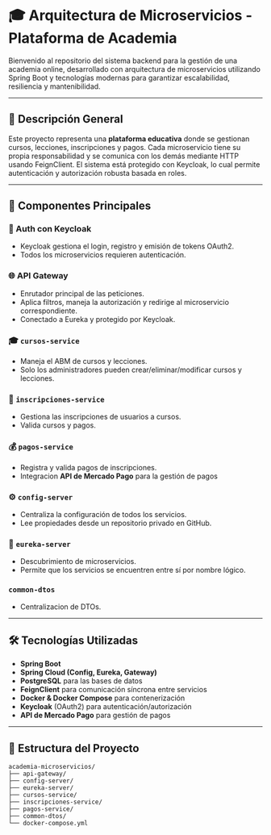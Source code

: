 # 🎓 Arquitectura de Microservicios - Plataforma de Academia

Bienvenido al repositorio del sistema backend para la gestión de una academia online, desarrollado con arquitectura de microservicios utilizando Spring Boot y tecnologías modernas para garantizar escalabilidad, resiliencia y mantenibilidad.

---

## 📖 Descripción General

Este proyecto representa una **plataforma educativa** donde se gestionan cursos, lecciones, inscripciones y pagos. Cada microservicio tiene su propia responsabilidad y se comunica con los demás mediante HTTP usando FeignClient. El sistema está protegido con Keycloak, lo cual permite autenticación y autorización robusta basada en roles.

---

## 🧩 Componentes Principales

### 🔐 Auth con Keycloak
- Keycloak gestiona el login, registro y emisión de tokens OAuth2.
- Todos los microservicios requieren autenticación.

### 🌐 API Gateway
- Enrutador principal de las peticiones.
- Aplica filtros, maneja la autorización y redirige al microservicio correspondiente.
- Conectado a Eureka y protegido por Keycloak.

### 🎓 `cursos-service`
- Maneja el ABM de cursos y lecciones.
- Solo los administradores pueden crear/eliminar/modificar cursos y lecciones.

### 📝 `inscripciones-service`
- Gestiona las inscripciones de usuarios a cursos.
- Valida cursos y pagos.

### 💰 `pagos-service`
- Registra y valida pagos de inscripciones.
- Integracion **API de Mercado Pago** para la gestión de pagos

### ⚙️ `config-server`
- Centraliza la configuración de todos los servicios.
- Lee propiedades desde un repositorio privado en GitHub.

### 🧭 `eureka-server`
- Descubrimiento de microservicios.
- Permite que los servicios se encuentren entre sí por nombre lógico.

### `common-dtos`
- Centralizacion de DTOs.
---

## 🛠️ Tecnologías Utilizadas

- **Spring Boot**
- **Spring Cloud (Config, Eureka, Gateway)**
- **PostgreSQL** para las bases de datos
- **FeignClient** para comunicación síncrona entre servicios
- **Docker & Docker Compose** para contenerización
- **Keycloak** (OAuth2) para autenticación/autorización
- **API de Mercado Pago** para gestión de pagos
---

## 📂 Estructura del Proyecto

```text
academia-microservicios/
├── api-gateway/
├── config-server/
├── eureka-server/
├── cursos-service/
├── inscripciones-service/
├── pagos-service/
├── common-dtos/
└── docker-compose.yml

